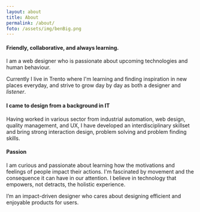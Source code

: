 ```yaml
---
layout: about
title: About
permalink: /about/
foto: /assets/img/benBig.png
---
```


<!-- {:.profile-picture}
![foto Profilo Ben]({{site.baseurl }}{{ page.foto }}) -->

<!-- **chi sono** -->
#### Friendly, collaborative, and always learning.
I am a web designer who is passionate about upcoming technologies and human behaviour. 
<!-- and bridging the gap between humans and technology. -->
Currently I live in Trento where I'm learning and finding inspiration in new places everyday, and strive to grow day by day as both a designer and *listener*.
<!-- I like to concretize my design discoveries in infographics and sometimes develop them too. -->

<!-- **background** -->
#### I came to design from a background in IT
<!-- I am a designer with a background in IT. <br> -->
Having worked in various sector from industrial automation, web design, quality management, and UX, I have developed an interdisciplinary skillset and bring strong interaction design, problem solving and problem finding skills. 
<!-- allowing me to design solutions in a holistic way.  -->

<!-- **passioni** -->
#### Passion
<!-- I love learning about new perspectives from different people, enriching my minds with different views & experiences. -->
<!-- I'm fascinated by how we perceive things and how this is related to how we remember them. -->

<!-- I believe in the power of visualization of word, that can fit the gap left in our imaginations with detail -->
<!-- I get excited discovering new technologies and I'm fascinated by all the enhancement in the world. -->

<!-- **Come mi piace lavorare** -->
<!-- Passion for details
Time management 
Pomodoro technique -->
<!-- As a designer, I enjoy solving complex problems by using a holistic design process with a focus on multi-disciplinary collaboration and rapid iteration.  -->
I am curious and passionate about learning how the motivations and feelings of people impact their actions. 
I'm fascinated by movement and the consequence it can have in our attention.
I believe in technology that empowers, not detracts, the holistic experience. 
<!-- **Mission** -->
I’m an impact-driven designer who cares about designing efficient and enjoyable products for users. 

<!-- I am a self-motivated designer, who is always open to new challenges and opportunities that can help me continue to develop and grow as a designer. 
I aim to learn, explore and design, creative solutions and experiences that focus on solving practical real-life problems. 

For me design goes beyond what things look like, it’s about how things function. It is about open collaboration, building empathy for all users types, asking the right questions and following an iterative human-centred approach to bring new and meaningful experiences to life. -->


<!-- **Cosa faccio adesso** -->
<!-- Right now I'm giving myself some time experimenting and diving deeper into the following fields: 
  Front end development
  UX Design
  Motion Design
  UI Design -->

<!-- **contact me** -->
<!-- *I am actively looking for full time opportunities for 2019!* -->

<!-- If you want to ask something or you feel like you want to let me know anything, just drop a line here
You can find me online also at 
<div class="social-links">
  {%- include social.html -%}
</div> -->


<!-- Parole che voglio usare
Holistic
empowering
Pomodoro Technique
Problem finding 
Rapid Iteration
Information architecure
-->



<!-- I am a multi-disciplinary designer  -->
<!-- Hi! I’m Ben, a Product (UX/UI) Designer in Trento. -->
<!-- I got crazy dad move -->
<!-- I feel about mmyself that I have to pursue great achievement. -->
<!-- More now than always seems easy to create valuable digital product. -->
<!-- I'm still trying to find where to give my full attention and putting all my work -->
<!-- I feel like there are so many things to learn.. There are days in which at the end I stop to reflect and i realize there are many things that i learned today, but i've also found even more things I'd like to learn.
Right now my main objective is experimenting a little bit in all these fields to better understand where I'd like to specialize. -->
<!-- T shaped expertise -->
